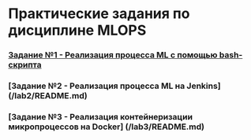 # Практические задания по дисциплине MLOPS

### [Задание №1 - Реализация процесса ML с помощью bash-скрипта](/lab1/README.md)
### [Задание №2 - Реализация процесса ML на Jenkins] (/lab2/README.md)
### [Задание №3 - Реализация контейнеризации микропроцессов на Docker] (/lab3/README.md)

